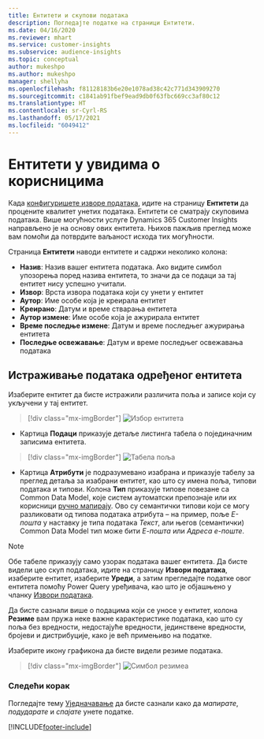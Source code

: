 ```yaml
---
title: Ентитети и скупови података
description: Погледајте податке на страници Ентитети.
ms.date: 04/16/2020
ms.reviewer: mhart
ms.service: customer-insights
ms.subservice: audience-insights
ms.topic: conceptual
author: mukeshpo
ms.author: mukeshpo
manager: shellyha
ms.openlocfilehash: f81128183b6e20e1078ad38c42c771d343909270
ms.sourcegitcommit: c1841ab91fbef9ead9db0f63fbc669cc3af80c12
ms.translationtype: HT
ms.contentlocale: sr-Cyrl-RS
ms.lasthandoff: 05/17/2021
ms.locfileid: "6049412"
---
```

# <a name="entities-in-audience-insights"></a>Ентитети у увидима о корисницима

Када [конфигуришете изворе података](data-sources.md), идите на страницу **Ентитети** да процените квалитет унетих података. Ентитети се сматрају скуповима података. Више могућности услуге Dynamics 365 Customer Insights направљено је на основу ових ентитета. Њихов пажљив преглед може вам помоћи да потврдите ваљаност исхода тих могућности.

Страница **Ентитети** наводи ентитете и садржи неколико колона:

- **Назив**: Назив вашег ентитета података. Ако видите симбол упозорења поред назива ентитета, то значи да се подаци за тај ентитет нису успешно учитали.
- **Извор**: Врста извора података који су унети у ентитет
- **Аутор**: Име особе која је креирала ентитет
- **Креирано**: Датум и време стварања ентитета
- **Аутор измене**: Име особе која је ажурирала ентитет
- **Време последње измене**: Датум и време последњег ажурирања ентитета
- **Последње освежавање**: Датум и време последњег освежавања података

## <a name="exploring-a-specific-entitys-data"></a>Истраживање података одређеног ентитета

Изаберите ентитет да бисте истражили различита поља и записе који су укључени у тај ентитет.

> [!div class="mx-imgBorder"]
> ![Избор ентитета](media/data-manager-entities-data.png "Изаберите ентитет")

- Картица **Подаци** приказује детаље листинга табела о појединачним записима ентитета.

> [!div class="mx-imgBorder"]
> ![Табела поља](media/data-manager-entities-fields.PNG "Табела поља")

- Картица **Атрибути** је подразумевано изабрана и приказује табелу за преглед детаља за изабрани ентитет, као што су имена поља, типови података и типови. Колона **Тип** приказује типове повезане са Common Data Model, које систем аутоматски препознаје или их корисници [ручно мапирају](map-entities.md). Ово су семантички типови који се могу разликовати од типова података атрибута – на пример, поље *Е-пошта* у наставку је типа података *Текст*, али његов (семантички) Common Data Model тип може бити *Е-пошта* или *Адреса е-поште*.

> [!NOTE]
> Обе табеле приказују само узорак података вашег ентитета. Да бисте видели цео скуп података, идите на страницу **Извори података**, изаберите ентитет, изаберите **Уреди**, а затим прегледајте податке овог ентитета помоћу Power Query уређивача, као што је објашњено у чланку [Извори података](data-sources.md).

Да бисте сазнали више о подацима који се уносе у ентитет, колона **Резиме** вам пружа неке важне карактеристике података, као што су поља без вредности, недостајуће вредности, јединствене вредности, бројеви и дистрибуције, како је већ примењиво на податке.

Изаберите икону графикона да бисте видели резиме података.

> [!div class="mx-imgBorder"]
> ![Симбол резимеа](media/data-manager-entities-summary.png "Табела са резимеом података")

### <a name="next-step"></a>Следећи корак

Погледајте тему [Уједначавање](data-unification.md) да бисте сазнали како да *мапирате*, *подударате* и *спајате* унете податке.


[!INCLUDE[footer-include](../includes/footer-banner.md)]
